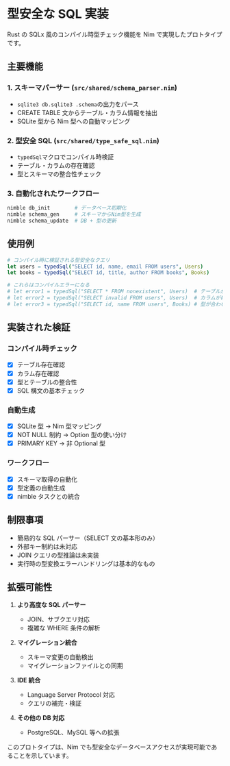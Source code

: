 # 型安全な SQL 実装

Rust の SQLx 風のコンパイル時型チェック機能を Nim で実現したプロトタイプです。

## 主要機能

### 1. スキーマパーサー (`src/shared/schema_parser.nim`)

- `sqlite3 db.sqlite3 .schema`の出力をパース
- CREATE TABLE 文からテーブル・カラム情報を抽出
- SQLite 型から Nim 型への自動マッピング

### 2. 型安全 SQL (`src/shared/type_safe_sql.nim`)

- `typedSql`マクロでコンパイル時検証
- テーブル・カラムの存在確認
- 型とスキーマの整合性チェック

### 3. 自動化されたワークフロー

```bash
nimble db_init        # データベース初期化
nimble schema_gen     # スキーマからNim型を生成
nimble schema_update  # DB + 型の更新
```

## 使用例

```nim
# コンパイル時に検証される型安全なクエリ
let users = typedSql("SELECT id, name, email FROM users", Users)
let books = typedSql("SELECT id, title, author FROM books", Books)

# これらはコンパイルエラーになる
# let error1 = typedSql("SELECT * FROM nonexistent", Users)  # テーブルが存在しない
# let error2 = typedSql("SELECT invalid FROM users", Users)  # カラムが存在しない
# let error3 = typedSql("SELECT id, name FROM users", Books) # 型が合わない
```

## 実装された検証

### コンパイル時チェック

- [x] テーブル存在確認
- [x] カラム存在確認
- [x] 型とテーブルの整合性
- [x] SQL 構文の基本チェック

### 自動生成

- [x] SQLite 型 → Nim 型マッピング
- [x] NOT NULL 制約 → Option 型の使い分け
- [x] PRIMARY KEY → 非 Optional 型

### ワークフロー

- [x] スキーマ取得の自動化
- [x] 型定義の自動生成
- [x] nimble タスクとの統合

## 制限事項

- 簡易的な SQL パーサー（SELECT 文の基本形のみ）
- 外部キー制約は未対応
- JOIN クエリの型推論は未実装
- 実行時の型変換エラーハンドリングは基本的なもの

## 拡張可能性

1. **より高度な SQL パーサー**

   - JOIN、サブクエリ対応
   - 複雑な WHERE 条件の解析

2. **マイグレーション統合**

   - スキーマ変更の自動検出
   - マイグレーションファイルとの同期

3. **IDE 統合**

   - Language Server Protocol 対応
   - クエリの補完・検証

4. **その他の DB 対応**
   - PostgreSQL、MySQL 等への拡張

このプロトタイプは、Nim でも型安全なデータベースアクセスが実現可能であることを示しています。
